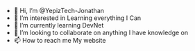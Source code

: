 - 👋 Hi, I’m @YepizTech-Jonathan
- 👀 I’m interested in Learning everything I Can
- 🌱 I’m currently learning DevNet
- 💞️ I’m looking to collaborate on anything I have knowledge on
- 📫 How to reach me My website

<!---
YepizTech-Jonathan/YepizTech-Jonathan is a ✨ special ✨ repository because its `README.md` (this file) appears on your GitHub profile.
You can click the Preview link to take a look at your changes.
--->
